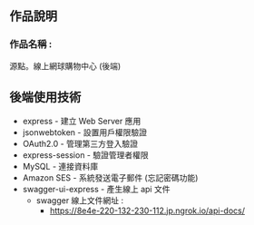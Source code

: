 ## 作品說明

### 作品名稱 :  
源點。線上網球購物中心 (後端)

## 後端使用技術

-   express - 建立 Web Server 應用
-   jsonwebtoken - 設置用戶權限驗證
-   OAuth2.0 - 管理第三方登入驗證
-   express-session - 驗證管理者權限
-   MySQL - 連接資料庫
-   Amazon SES - 系統發送電子郵件 (忘記密碼功能)
-   swagger-ui-express - 產生線上 api 文件
    -   swagger 線上文件網址 :
        -   https://8e4e-220-132-230-112.jp.ngrok.io/api-docs/

